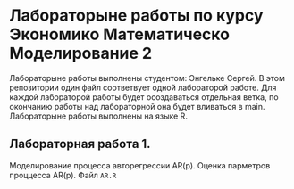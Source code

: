 # Лабораторыне работы по курсу Экономико Математическо Моделирование 2
Лабораторыне работы выполнены студентом: Энгельке Сергей.
В этом репозитории один файл соответвует одной лабораторой работе.
Для каждой лабораторой работы будет осоздаваться отдельная ветка, по окончанию работы над лабораторной она будет вливаться в main.
Лабораторыне работы выполнены на языке R.

## Лабораторная работа 1.
Моделирование процесса авторегрессии AR(p). Оценка парметров проццесса AR(p).
Файл `AR.R`